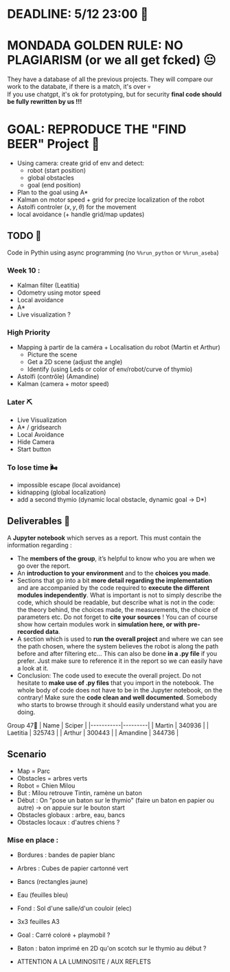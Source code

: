 # DEADLINE: 5/12 23:00 🎯

# MONDADA GOLDEN RULE: NO PLAGIARISM (or we all get fcked) 😐
They have a database of all the previous projects. They will compare our work to the databate, if there is a match, it's over 💀 <br>
If you use chatgpt, it's ok for prototyping, but for security **final code should be fully rewritten by us !!!**

# GOAL: REPRODUCE THE "FIND BEER" Project 🍺
- Using camera: create grid of env and detect:
  - robot (start position)
  - global obstacles
  - goal (end position)
- Plan to the goal using A*
- Kalman on motor speed + grid for precize localization of the robot
- Astolfi controler $(x,y,\theta)$ for the movement
- local avoidance (+ handle grid/map updates)

## TODO 🔨
Code in Pythin using async programming (no `%%run_python` or `%%run_aseba`)

### Week 10 :
- Kalman filter (Leatitia)
- Odometry using motor speed
- Local avoidance
- A*
- Live visualization ?

### High Priority
- Mapping à partir de la caméra + Localisation du robot (Martin et Arthur)
  - Picture the scene
  - Get a 2D scene (adjust the angle)
  - Identify (using Leds or color of env/robot/curve of thymio)
- Astolfi (contrôle) (Amandine)
- Kalman (camera + motor speed)

### Later ⛏️
- Live Visualization
- A* / gridsearch
- Local Avoidance
- Hide Camera
- Start button

### To lose time 🌬️
- impossible escape (local avoidance)
- kidnapping (global localization)
- add a second thymio (dynamic local obstacle, dynamic goal $\rightarrow$ D*)

## Deliverables 📩
A **Jupyter notebook** which serves as a report. This must contain the information regarding :
- The **members of the group**, it’s helpful to know who you are when we go over the report.
- An **introduction to your environment** and to the **choices you made**.
- Sections that go into a bit **more detail regarding the implementation** and are accompanied by the code required to **execute the different modules independently**. What is important is not to simply describe the code, which should be readable, but describe what is not in the code: the theory behind, the choices made, the measurements, the choice of parameters etc. Do not forget to **cite your sources** ! You can of course show how certain modules work in **simulation here, or with pre-recorded data**.
- A section which is used to **run the overall project** and where we can see the path chosen, where the system believes the robot is along the path before and after filtering etc… This can also be done **in a .py file** if you prefer. Just make sure to reference it in the report so we can easily have a look at it.
- Conclusion: The code used to execute the overall project. Do not hesitate to **make use of .py files** that you import in the notebook. The whole body of code does not have to be in the Jupyter notebook, on the contrary! Make sure the **code clean and well documented**. Somebody who starts to browse through it should easily understand what you are doing.

Group 47🤺
| Name      | Sciper      |
|-----------|---------|
| Martin    | 340936  |
| Laetitia  | 325743  |
| Arthur    | 300443  |
| Amandine  | 344736  |


## Scenario
- Map = Parc
- Obstacles = arbres verts
- Robot = Chien Milou
- But : Milou retrouve Tintin, ramène un baton
- Début : On "pose un baton sur le thymio" (faire un baton en papier ou autre) -> on appuie sur le bouton start
- Obstacles globaux : arbre, eau, bancs
- Obstacles locaux : d'autres chiens ?

### Mise en place :
- Bordures : bandes de papier blanc
- Arbres : Cubes de papier cartonné vert
- Bancs (rectangles jaune)
- Eau (feuilles bleu)
- Fond : Sol d'une salle/d'un couloir (elec)
- 3x3 feuilles A3
- Goal : Carré coloré + playmobil ?
- Baton : baton imprimé en 2D qu'on scotch sur le thymio au début ?

- ATTENTION A LA LUMINOSITE / AUX REFLETS

